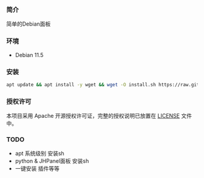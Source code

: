
### 简介

简单的Debian面板

### 环境

- Debian 11.5

### 安装

```bash
apt update && apt install -y wget && wget -O install.sh https://raw.githubusercontent.com/jianghujs/jh-panel/master/scripts/install.sh && sh install.sh
```


### 授权许可

本项目采用 Apache 开源授权许可证，完整的授权说明已放置在 [LICENSE](https://github.com/midoks/mdserver-web/blob/master/LICENSE) 文件中。

### TODO

- apt 系统级别 安装sh
- python & JHPanel面板 安装sh
- 一键安装 插件等等